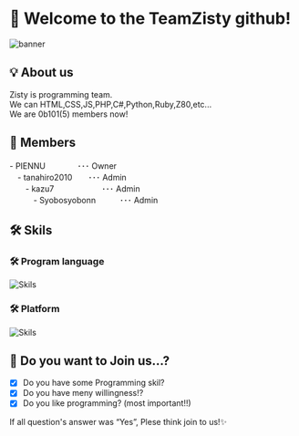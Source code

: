 # 👋 Welcome to the TeamZisty github!
![banner](https://github.com/zisty-h/.github/blob/main/profile/banner1.jpg)

## 💡 About us
Zisty is programming team.  
We can HTML,CSS,JS,PHP,C#,Python,Ruby,Z80,etc...  
We are 0b101(5) members now!

## 👥 Members
 \- PIENNU　　　　･･･ Owner<br>
 　- tanahiro2010　　･･･ Admin<br>
 　　- kazu7　　　　　　･･･ Admin<br>
 　　　- Syobosyobonn　　　･･･ Admin<br>

## 🛠️ Skils
### 🛠️ Program language
<img style="size : 10px" alt="Skils" src="https://skillicons.dev/icons?theme=dark&perline=10&i=html,css,js,php,python,cs,ruby,dotnet" />

### 🛠️ Platform
<img style="size : 10px" alt="Skils" src="https://skillicons.dev/icons?theme=dark&perline=10&i=windows,raspberrypi" />

## 💼 Do you want to Join us...?
- [x] Do you have some Programming skil?<br>
- [x] Do you have meny willingness!?<br>
- [x] Do you like programming? (most important!!)<br>

If all question's answer was “Yes”, Plese think join to us!✨️<br>
